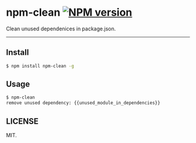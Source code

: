 # npm-clean [![NPM version](https://img.shields.io/npm/v/npm-clean.svg?style=flat)](https://npmjs.org/package/npm-clean)

Clean unused dependenices in package.json.

---

## Install

```bash
$ npm install npm-clean -g
```

## Usage

```bash
$ npm-clean
remove unused dependency: {{unused_module_in_dependencies}}
```

## LICENSE

MIT.
